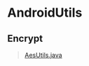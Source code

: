 # AndroidUtils

## Encrypt

> [AesUtils.java](https://github.com/lulululbj/AndroidUtils/blob/master/app/src/main/java/luyao/androidutils/encrtpy/AesUtils.java)
